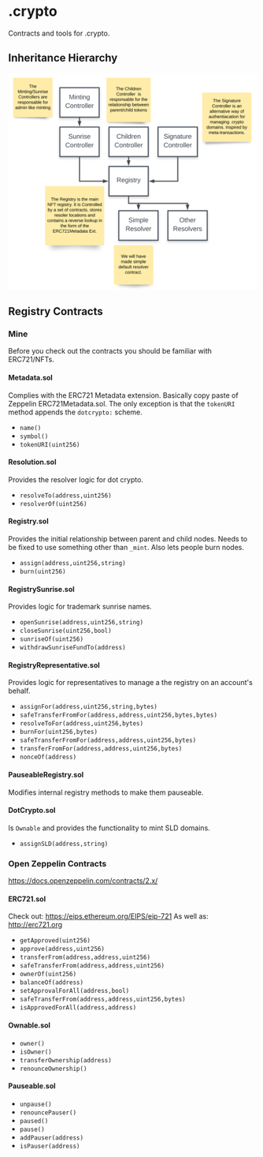 # .crypto

Contracts and tools for .crypto.

## Inheritance Hierarchy

![Alt text](./inheritance.svg)

## Registry Contracts

### Mine

Before you check out the contracts you should be familiar with ERC721/NFTs.

#### Metadata.sol

Complies with the ERC721 Metadata extension. Basically copy paste of Zeppelin
ERC721Metadata.sol. The only exception is that the `tokenURI` method appends the
`dotcrypto:` scheme.

- `name()`
- `symbol()`
- `tokenURI(uint256)`

#### Resolution.sol

Provides the resolver logic for dot crypto.

- `resolveTo(address,uint256)`
- `resolverOf(uint256)`

#### Registry.sol

Provides the initial relationship between parent and child nodes. Needs to be
fixed to use something other than `_mint`. Also lets people burn nodes.

- `assign(address,uint256,string)`
- `burn(uint256)`

#### RegistrySunrise.sol

Provides logic for trademark sunrise names.

- `openSunrise(address,uint256,string)`
- `closeSunrise(uint256,bool)`
- `sunriseOf(uint256)`
- `withdrawSunriseFundTo(address)`

#### RegistryRepresentative.sol

Provides logic for representatives to manage a the registry on an account's behalf.

- `assignFor(address,uint256,string,bytes)`
- `safeTransferFromFor(address,address,uint256,bytes,bytes)`
- `resolveToFor(address,uint256,bytes)`
- `burnFor(uint256,bytes)`
- `safeTransferFromFor(address,address,uint256,bytes)`
- `transferFromFor(address,address,uint256,bytes)`
- `nonceOf(address)`

#### PauseableRegistry.sol

Modifies internal registry methods to make them pauseable.

#### DotCrypto.sol

Is `Ownable` and provides the functionality to mint SLD domains.

- `assignSLD(address,string)`

### Open Zeppelin Contracts

https://docs.openzeppelin.com/contracts/2.x/

#### ERC721.sol

Check out: https://eips.ethereum.org/EIPS/eip-721
As well as: http://erc721.org

- `getApproved(uint256)`
- `approve(address,uint256)`
- `transferFrom(address,address,uint256)`
- `safeTransferFrom(address,address,uint256)`
- `ownerOf(uint256)`
- `balanceOf(address)`
- `setApprovalForAll(address,bool)`
- `safeTransferFrom(address,address,uint256,bytes)`
- `isApprovedForAll(address,address)`

#### Ownable.sol

- `owner()`
- `isOwner()`
- `transferOwnership(address)`
- `renounceOwnership()`

#### Pauseable.sol

- `unpause()`
- `renouncePauser()`
- `paused()`
- `pause()`
- `addPauser(address)`
- `isPauser(address)`
